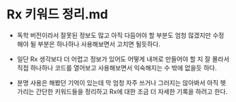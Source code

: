 # Rx 키워드 정리.md
- 독학 버전이라서 잘못된 정보도 많고 아직 다듬어야 할 부분도 엄청 많겠지만 수정해야 될 부분은 하나하나 사용해보면서 고치면 될듯하다.
- 일단 Rx 생각보다 더 어렵고 정보가 있어도 어떻게 내꺼로 만들어야 할 지 잘 몰라서 직접 하나하나 코드를 열어보고 사용해보면서 익숙해지는 수 밖에 없을듯 하다.

- 분명 사용은 해봤던 기억이 있는데 막 엄청 자주 쓰거나 그러지는 않아봐서 아직 헷가리는 간단한 키워드들을 정리하고 Rx에 대한 조금 더 자세한 기록을 하려고 한다.
